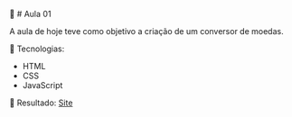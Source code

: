 :beginner: # Aula 01

A aula de hoje teve como objetivo a criação de um conversor de moedas.

:pushpin: Tecnologias:
* HTML
* CSS
* JavaScript

:page_facing_up: Resultado: [Site](https://codepen.io/sahaiz/pen/XWprwrL)

